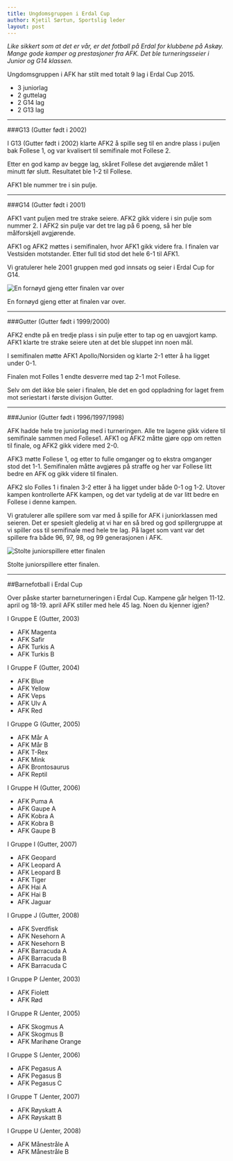 ```yaml
---
title: Ungdomsgruppen i Erdal Cup
author: Kjetil Sørtun, Sportslig leder
layout: post
---
```


*Like sikkert som at det er vår, er det fotball på Erdal for klubbene på Askøy. Mange gode kamper og prestasjoner fra AFK. Det ble turneringsseier i Junior og G14 klassen.*

Ungdomsgruppen i AFK har stilt med totalt 9 lag i Erdal Cup 2015.

* 3 juniorlag
* 2 guttelag
* 2 G14 lag
* 2 G13 lag

---

###G13 (Gutter født i 2002)

I G13 (Gutter født i 2002) klarte AFK2 å spille seg til en andre plass i puljen bak Follese 1, og var kvalisert til semifinale mot Follese 2.

Etter en god kamp av begge lag, skåret Follese det avgjørende målet 1 minutt før slutt. Resultatet ble 1-2 til Follese.

AFK1 ble nummer tre i sin pulje.

---

###G14 (Gutter født i 2001)

AFK1 vant puljen med tre strake seiere. AFK2 gikk videre i sin pulje som nummer 2. I AFK2 sin pulje var det tre lag på 6 poeng, så her ble målforskjell avgjørende.

AFK1 og AFK2 møttes i semifinalen, hvor AFK1 gikk videre fra. I finalen var Vestsiden motstander. Etter full tid stod det hele 6-1 til AFK1.

Vi gratulerer hele 2001 gruppen med god innsats og seier i Erdal Cup for G14.

![En fornøyd gjeng etter finalen var over](http://www.askoyfk.no/images/20150325_G14_VinnereErdalsCup.jpg)

En fornøyd gjeng etter at finalen var over.

---

###Gutter (Gutter født i 1999/2000)

AFK2 endte på en tredje plass i sin pulje etter to tap og en uavgjort kamp. AFK1 klarte tre strake seiere uten at det ble sluppet inn noen mål.

I semifinalen møtte AFK1 Apollo/Norsiden og klarte 2-1 etter å ha ligget under 0-1.

Finalen mot Folles 1 endte desverre med tap 2-1 mot Follese.

Selv om det ikke ble seier i finalen, ble det en god oppladning for laget frem mot seriestart i første divisjon Gutter.

---

###Junior (Gutter født i 1996/1997/1998)

AFK hadde hele tre juniorlag med i turneringen. Alle tre lagene gikk videre til semifinale sammen med Follese1. AFK1 og AFK2 måtte gjøre opp om retten til finale, og AFK2 gikk videre med 2-0.

AFK3 møtte Follese 1, og etter to fulle omganger og to ekstra omganger stod det 1-1. Semifinalen måtte avgjøres på straffe og her var Follese litt bedre en AFK og gikk videre til finalen.

AFK2 slo Folles 1 i finalen 3-2 etter å ha ligget under både 0-1 og 1-2. Utover kampen kontrollerte AFK kampen, og det var tydelig at de var litt bedre en Follese i denne kampen.

Vi gratulerer alle spillere som var med å spille for AFK i juniorklassen med seieren. Det er spesielt gledelig at vi har en så bred og god spillergruppe at vi spiller oss til semifinale med hele tre lag. På laget som vant var det spillere fra både 96, 97, 98, og 99 generasjonen i AFK.

![Stolte juniorspillere etter finalen](http://www.askoyfk.no/images/20150325_Junior_VinnereErdalsCup.jpg)

Stolte juniorspillere etter finalen.

---

##Barnefotball i Erdal Cup

Over påske starter barneturneringen i Erdal Cup. Kampene går helgen 11-12. april og 18-19. april
AFK stiller med hele 45 lag. Noen du kjenner igjen?

I Gruppe E (Gutter, 2003)

* AFK Magenta
* AFK Safir
* AFK Turkis A
* AFK Turkis B

I Gruppe F (Gutter, 2004)

* AFK Blue
* AFK Yellow
* AFK Veps
* AFK Ulv A
* AFK Red

I Gruppe G (Gutter, 2005)

* AFK Mår A
* AFK Mår B
* AFK T-Rex
* AFK Mink
* AFK Brontosaurus
* AFK Reptil

I Gruppe H (Gutter, 2006)

* AFK Puma A
* AFK Gaupe A
* AFK Kobra A
* AFK Kobra B
* AFK Gaupe B

I Gruppe I (Gutter, 2007)

* AFK Geopard
* AFK Leopard A
* AFK Leopard B
* AFK Tiger
* AFK Hai A
* AFK Hai B
* AFK Jaguar

I Gruppe J (Gutter, 2008)

* AFK Sverdfisk
* AFK Nesehorn A
* AFK Nesehorn B
* AFK Barracuda A
* AFK Barracuda B
* AFK Barracuda C

I Gruppe P (Jenter, 2003)

* AFK Fiolett
* AFK Rød

I Gruppe R (Jenter, 2005)

* AFK Skogmus A
* AFK Skogmus B
* AFK Marihøne Orange

I Gruppe S (Jenter, 2006)

* AFK Pegasus A
* AFK Pegasus B
* AFK Pegasus C

I Gruppe T (Jenter, 2007)

* AFK Røyskatt A
* AFK Røyskatt B

I Gruppe U (Jenter, 2008)

* AFK Månestråle A
* AFK Månestråle B
